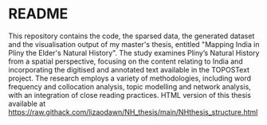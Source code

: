 # README
This repository contains the code, the sparsed data, the generated dataset and the visualisation output of my master's thesis, entitled "Mapping India in Pliny the Elder's Natural History". 
The study examines Pliny’s Natural History from a spatial perspective, focusing on the content relating to India and incorporating the digitised and annotated text available in the TOPOSText project. The research employs a variety of methodologies, including word frequency and collocation analysis, topic modelling and network analysis, with an integration of close reading practices.
HTML version of this thesis available at https://raw.githack.com/lizaodawn/NH_thesis/main/NHthesis_structure.html
